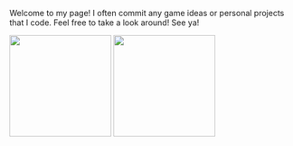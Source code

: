 Welcome to my page!
I often commit any game ideas or personal projects that I code.
Feel free to take a look around!
See ya!

<div>
  <img height="180em" src="https://github-readme-stats.vercel.app/api?username=signess&show_icons=true&theme=tokyonight"/>
  <img height="180em" src="https://github-readme-stats.vercel.app/api/top-langs/?username=signess&layout=compact&theme=tokyonight"/>
</div>
